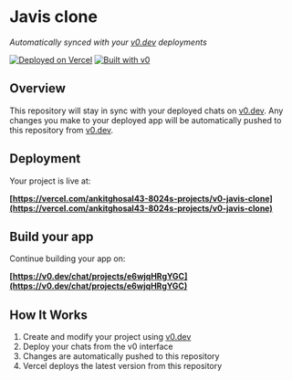 # Javis clone

*Automatically synced with your [v0.dev](https://v0.dev) deployments*

[![Deployed on Vercel](https://img.shields.io/badge/Deployed%20on-Vercel-black?style=for-the-badge&logo=vercel)](https://vercel.com/ankitghosal43-8024s-projects/v0-javis-clone)
[![Built with v0](https://img.shields.io/badge/Built%20with-v0.dev-black?style=for-the-badge)](https://v0.dev/chat/projects/e6wjqHRgYGC)

## Overview

This repository will stay in sync with your deployed chats on [v0.dev](https://v0.dev).
Any changes you make to your deployed app will be automatically pushed to this repository from [v0.dev](https://v0.dev).

## Deployment

Your project is live at:

**[https://vercel.com/ankitghosal43-8024s-projects/v0-javis-clone](https://vercel.com/ankitghosal43-8024s-projects/v0-javis-clone)**

## Build your app

Continue building your app on:

**[https://v0.dev/chat/projects/e6wjqHRgYGC](https://v0.dev/chat/projects/e6wjqHRgYGC)**

## How It Works

1. Create and modify your project using [v0.dev](https://v0.dev)
2. Deploy your chats from the v0 interface
3. Changes are automatically pushed to this repository
4. Vercel deploys the latest version from this repository
